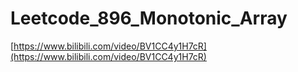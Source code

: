 # Leetcode_896_Monotonic_Array

[https://www.bilibili.com/video/BV1CC4y1H7cR](https://www.bilibili.com/video/BV1CC4y1H7cR)